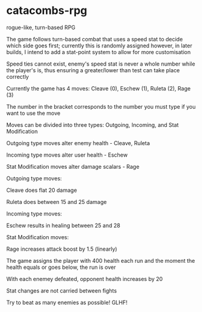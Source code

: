 # catacombs-rpg
rogue-like, turn-based RPG

The game follows turn-based combat that uses a speed stat to decide which side goes first; currently this is randomly assigned however, in later builds, I intend to add a stat-point system to allow for more customisation

Speed ties cannot exist, enemy's speed stat is never a whole number while the player's is, thus ensuring a greater/lower than test can take place correctly

Currently the game has 4 moves: Cleave (0), Eschew (1), Ruleta (2), Rage (3)

The number in the bracket corresponds to the number you must type if you want to use the move

Moves can be divided into three types: Outgoing, Incoming, and Stat Modification

Outgoing type moves alter enemy health - Cleave, Ruleta

Incoming type moves alter user health - Eschew

Stat Modification moves alter damage scalars - Rage

Outgoing type moves:

Cleave does flat 20 damage

Ruleta does between 15 and 25 damage

Incoming type moves: 

Eschew results in healing between 25 and 28

Stat Modification moves:

Rage increases attack boost by 1.5 (linearly)

The game assigns the player with 400 health each run and the moment the health equals or goes below, the run is over

With each enemey defeated, opponent health increases by 20

Stat changes are not carried between fights

Try to beat as many enemies as possible! 
GLHF!
